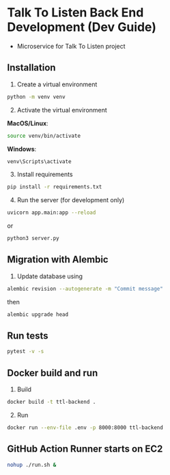 # Talk To Listen Back End Development (Dev Guide)

- Microservice for Talk To Listen project

## Installation

1. Create a virtual environment

```bash
python -m venv venv
```

2. Activate the virtual environment

**MacOS/Linux**:

```bash
source venv/bin/activate
```

**Windows**:

```bash
venv\Scripts\activate
```

3. Install requirements

```bash
pip install -r requirements.txt
```

4. Run the server (for development only)

```bash
uvicorn app.main:app --reload
```

or

```bash
python3 server.py
```

## Migration with Alembic

1. Update database using

```bash
alembic revision --autogenerate -m "Commit message"
```

then

```bash
alembic upgrade head
```

## Run tests

```bash
pytest -v -s
```

## Docker build and run

1. Build

```bash
docker build -t ttl-backend .
```

2. Run

```bash
docker run --env-file .env -p 8000:8000 ttl-backend
```

## GitHub Action Runner starts on EC2

```bash
nohup ./run.sh &
```
